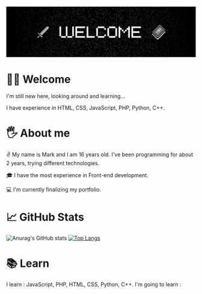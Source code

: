 ![Header](https://github.com/mark-chikunov/mark-chikunov/blob/main/assets/welcome1.jpg)

# 🙋‍♂️ Welcome
I'm still new here, looking around and learning...

I have experience in HTML, CSS, JavaScript, PHP, Python, C++.
# 🖐️ About me
✌️ My name is Mark and I am 16 years old. I've been programming for about 2 years, trying different technologies. 

🎓 I have the most experience in Front-end development.

💻 I'm currently finalizing my portfolio.
# 📈 GitHub Stats
![Anurag's GitHub stats](https://github-readme-stats.vercel.app/api?username=mark-chikunov&show_icons=true&theme=dark)
[![Top Langs](https://github-readme-stats.vercel.app/api/top-langs/?username=mark-chikunov&layout=compact&theme=dark)](https://github.com/anuraghazra/github-readme-stats)
# 📚 Learn
I learn : JavaScript, PHP, HTML, CSS, Python, C++.
I'm going to learn : 
